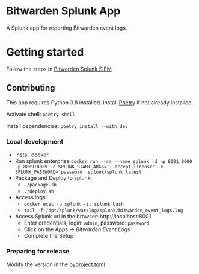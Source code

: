 # Bitwarden Splunk App

A Splunk app for reporting Bitwarden event logs.

# Getting started

Follow the steps in [Bitwarden Splunk SIEM][Bitwarden Splunk SIEM]

## Contributing

This app requires Python 3.8 installed.
Install [Poetry][poetry] if not already installed.

Activate shell: `poetry shell`

Install dependencies: `poetry install --with dev`

### Local development

- Install docker.
- Run splunk enterprise
  `docker run --rm --name splunk -d -p 8001:8000 -p 8089:8089 -e SPLUNK_START_ARGS='--accept-license' -e SPLUNK_PASSWORD='password' splunk/splunk:latest`
- Package and Deploy to splunk:
  - `./package.sh`
  - `./deploy.sh`
- Access logs:
  - `docker exec -u splunk -it splunk bash`
  - `tail -f /opt/splunk/var/log/splunk/bitwarden_event_logs.log`
- Access Splunk url in the browser: http://localhost:8001
  - Enter credentials, login: `admin`, password: `password`
  - Click on the _Apps_ -> _Bitwarden Event Logs_
  - Complete the Setup

### Preparing for release

Modify the version in the [pyproject.toml](pyproject.toml)

[Bitwarden Splunk SIEM]: https://bitwarden.com/help/splunk-siem/
[poetry]: https://python-poetry.org/docs/#installation
